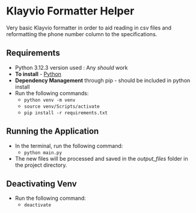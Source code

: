 # Klayvio Formatter Helper

Very basic Klayvio formatter in order to aid reading in csv files and reformatting the phone number column to the specifications. 

## Requirements

* Python 3.12.3 version used : Any *should* work
* **To install** - [Python](https://www.python.org/downloads/release/python-3123/)
* **Dependency Management** through pip - should be included in python install
* Run the following commands:
  * `python venv -m venv`
  * `source venv/Scripts/activate`
  * `pip install -r requirements.txt`

## Running the Application

* In the terminal, run the following command:
  * `python main.py`
* The new files will be processed and saved in the *output_files* folder in the project directory.

## Deactivating Venv

* Run the following command:
  * `deactivate`
